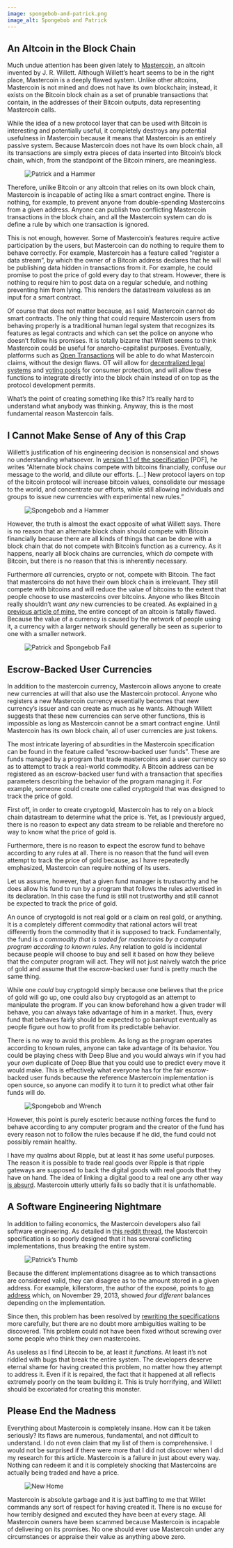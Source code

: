 ```yaml
---
image: spongebob-and-patrick.png
image_alt: Spongebob and Patrick
---
```


## An Altcoin in the Block Chain

Much undue attention has been given lately to [Mastercoin](http://www.mastercoin.org/ "Mastercoin"), an altcoin invented by J. R. Willett. Although Willett’s heart seems to be in the right place, Mastercoin is a deeply flawed system. Unlike other altcoins, Mastercoin is not mined and does not have its own blockchain; instead, it exists on the Bitcoin block chain as a set of prunable transactions that contain, in the addresses of their Bitcoin outputs, data representing Mastercoin calls.

While the idea of a new protocol layer that can be used with Bitcoin is interesting and potentially useful, it completely destroys any potential usefulness in Mastercoin because it means that Mastercoin is an entirely passive system. Because Mastercoin does not have its own block chain, all its transactions are simply extra pieces of data inserted into Bitcoin’s block chain, which, from the standpoint of the Bitcoin miners, are meaningless.

<figure>
  <img src="/static/img/mempool/mastercoin-is-a-nightmare-of-insanity/patrick-hammer.png" alt="Patrick and a Hammer" />
</figure>

Therefore, unlike Bitcoin or any altcoin that relies on its own block chain, Mastercoin is incapable of acting like a smart contract engine. There is nothing, for example, to prevent anyone from double-spending Mastercoins from a given address. Anyone can publish two conflicting Mastercoin transactions in the block chain, and all the Mastercoin system can do is define a rule by which one transaction is ignored.

This is not enough, however. Some of Mastercoin’s features require active participation by the users, but Mastercoin can do nothing to require them to behave correctly. For example, Mastercoin has a feature called “register a data stream”, by which the owner of a Bitcoin address declares that he will be publishing data hidden in transactions from it. For example, he could promise to post the price of gold every day to that stream. However, there is nothing to require him to post data on a regular schedule, and nothing preventing him from lying. This renders the datastream valueless as an input for a smart contract.

Of course that does not matter because, as I said, Mastercoin cannot do smart contracts. The only thing that could require Mastercoin users from behaving properly is a traditional human legal system that recognizes its features as legal contracts and which can set the police on anyone who doesn’t follow his promises. It is totally bizarre that Willett seems to think Mastercoin could be useful for anarcho-capitalist purposes. Eventually, platforms such as [Open Transactions](http://opentransactions.org/) will be able to do what Mastercoin claims, without the design flaws. OT will allow for [decentralized legal systems](http://bitcoinism.blogspot.com/2013/12/lex-cryptographia.html "Lex Cryptographia") and [voting pools](http://bitcoinism.blogspot.com/2013/12/voting-pools-how-to-stop-plague-of.html "Voting Pools") for consumer protection, and will allow these functions to integrate directly into the block chain instead of on top as the protocol development permits.

What’s the point of creating something like this? It’s really hard to understand what anybody was thinking. Anyway, this is the most fundamental reason Mastercoin fails.

## I Cannot Make Sense of Any of this Crap

Willett’s justification of his engineering decision is nonsensical and shows no understanding whatsoever. In [version 1.1 of the specification](https://e33ec872-a-62cb3a1a-s-sites.googlegroups.com/site/2ndbtcwpaper/MasterCoin%20Specification%201.1.pdf?attachauth=ANoY7cpVuaFAuVzPBJrOobfMxIFD4i-846pZmlRVKTwizeYgZDFSBoE3tEo7DKHX7wDg1yjsVk_lNjjg5Y8GssngzmkBXasXHGytZUGPX5UvDjKbvLeTs53Y0N7CZauZXMn7iCd) \[PDF\], he writes “Alternate block chains compete with bitcoins financially, confuse our message to the world, and dilute our efforts. \[...\] New protocol layers on top of the bitcoin protocol will increase bitcoin values, consolidate our message to the world, and concentrate our efforts, while still allowing individuals and groups to issue new currencies with experimental new rules.”

<figure>
  <img src="/static/img/mempool/mastercoin-is-a-nightmare-of-insanity/spongebob-hammer.png" alt="Spongebob and a Hammer" />
</figure>

However, the truth is almost the exact opposite of what Willett says. There is no reason that an alternate block chain should compete with Bitcoin financially because there are all kinds of things that can be done with a block chain that do not compete with Bitcoin’s function as a currency. As it happens, nearly all block chains are currencies, which _do_ compete with Bitcoin, but there is no reason that this is inherently necessary.

Furthermore _all_ currencies, crypto or not, compete with Bitcoin. The fact that mastercoins do not have their own block chain is irrelevant. They still compete with bitcoins and will reduce the value of bitcoins to the extent that people choose to use mastercoins over bitcoins. Anyone who likes Bitcoin really shouldn’t want _any_ new currencies to be created. As explained in [a previous article of mine](/mempool/the-problem-with-altcoins/ "The Problem with Altcoins"), the entire concept of an altcoin is fatally flawed. Because the value of a currency is caused by the network of people using it, a currency with a larger network should generally be seen as superior to one with a smaller network.

<figure>
  <img src="/static/img/mempool/mastercoin-is-a-nightmare-of-insanity/spongebob-patrick-fail.png" alt="Patrick and Spongebob Fail" />
</figure>

## Escrow-Backed User Currencies

In addition to the mastercoin currency, Mastercoin allows anyone to create new currencies at will that also use the Mastercoin protocol. Anyone who registers a new Mastercoin currency essentially becomes that new currency’s issuer and can create as much as he wants. Although Willett suggests that these new currencies can serve other functions, this is impossible as long as Mastercoin cannot be a smart contract engine. Until Mastercoin has its own block chain, all of user currencies are just tokens.

The most intricate layering of absurdities in the Mastercoin specification can be found in the feature called “escrow-backed user funds”. These are funds managed by a program that trade mastercoins and a user currency so as to attempt to track a real-world commodity. A Bitcoin address can be registered as an escrow-backed user fund with a transaction that specifies parameters describing the behavior of the program managing it. For example, someone could create one called cryptogold that was designed to track the price of gold.

First off, in order to create cryptogold, Mastercoin has to rely on a block chain datastream to determine what the price is. Yet, as I previously argued, there is no reason to expect any data stream to be reliable and therefore no way to know what the price of gold is.

Furthermore, there is no reason to expect the escrow fund to behave according to any rules at all. There is no reason that the fund will even attempt to track the price of gold because, as I have repeatedly emphasized, Mastercoin can require nothing of its users.

Let us assume, however, that a given fund manager is trustworthy and he does allow his fund to run by a program that follows the rules advertised in its declaration. In this case the fund is still not trustworthy and still cannot be expected to track the price of gold.

An ounce of cryptogold is not real gold or a claim on real gold, or anything. It is a completely different commodity that rational actors will treat differently from the commodity that it is supposed to track. Fundamentally, the fund is _a commodity that is traded for mastercoins by a computer program according to known rules_. Any relation to gold is incidental because people will choose to buy and sell it based on how they believe that the computer program will act. They will not just naively watch the price of gold and assume that the escrow-backed user fund is pretty much the same thing.

While one _could_ buy cryptogold simply because one believes that the price of gold will go up, one could also buy cryptogold as an attempt to manipulate the program. If you can know beforehand how a given trader will behave, you can always take advantage of him in a market. Thus, every fund that behaves fairly should be expected to go bankrupt eventually as people figure out how to profit from its predictable behavior.

There is no way to avoid this problem. As long as the program operates according to known rules, anyone can take advantage of its behavior. You could be playing chess with Deep Blue and you would always win if you had your _own_ duplicate of Deep Blue that you could use to predict every move it would make. This is effectively what everyone has for the fair escrow-backed user funds because the reference Mastercoin implementation is open source, so anyone can modify it to turn it to predict what other fair funds will do.

<figure>
  <img src="/static/img/mempool/mastercoin-is-a-nightmare-of-insanity/spongebob-wrench.png" alt="Spongebob and Wrench" />
</figure>

However, this point is purely esoteric because nothing forces the fund to behave according to any computer program and the creator of the fund has every reason not to follow the rules because if he did, the fund could not possibly remain healthy.

I have my qualms about Ripple, but at least it has _some_ useful purposes. The reason it is possible to trade real goods over Ripple is that ripple gateways are supposed to back the digital goods with real goods that they have on hand. The idea of linking a digital good to a real one any other way [is absurd](http://liftlight.tumblr.com/post/65086793819/it-isnt-possible-to-peg-a-digital-good-to-the-value-of). Mastercoin utterly utterly fails so badly that it is unfathomable.

## A Software Engineering Nightmare

In addition to failing economics, the Mastercoin developers also fail software engineering. As detailed in [this reddit thread](http://www.reddit.com/r/Bitcoin/comments/1rpx26/mastercoin_is_a_joke/), the Mastercoin specification is so poorly designed that it has several conflicting implementations, thus breaking the entire system.

<figure>
  <img src="/static/img/mempool/mastercoin-is-a-nightmare-of-insanity/patrick-thumb.png" alt="Patrick’s Thumb" />
</figure>

Because the different implementations disagree as to which transactions are considered valid, they can disagree as to the amount stored in a given address. For example, killerstorm, the author of the exposé, points to [an address](https://bitcointalk.org/index.php?topic=265488.msg3766604#msg3766604) which, on November 29, 2013, showed _four different_ balances depending on the implementation.

Since then, this problem has been resolved by [rewriting the specifications](https://github.com/mastercoin-MSC/spec) more carefully, but there are no doubt more ambiguities waiting to be discovered. This problem could not have been fixed without screwing over some people who think they own mastercoins.

As useless as I find Litecoin to be, at least it _functions_. At least it’s not riddled with bugs that break the entire system. The developers deserve eternal shame for having created this problem, no matter how they attempt to address it. Even if it is repaired, the fact that it happened at all reflects extremely poorly on the team building it. This is truly horrifying, and Willett should be excoriated for creating this monster.

## Please End the Madness

Everything about Mastercoin is completely insane. How can it be taken seriously? Its flaws are numerous, fundamental, and not difficult to understand. I do not even claim that my list of them is comprehensive. I would not be surprised if there were more that I did not discover when I did my research for this article. Mastercoin is a failure in just about every way. Nothing can redeem it and it is completely shocking that Mastercoins are actually being traded and have a price.

<figure>
  <img src="/static/img/mempool/mastercoin-is-a-nightmare-of-insanity/spongebob-new-home.png" alt="New Home" />
</figure>

Mastercoin is absolute garbage and it is just baffling to me that Willet commands any sort of respect for having created it. There is no excuse for how terribly designed and excuted they have been at every stage. All Mastercoin owners have been scammed because Mastercoin is incapable of delivering on its promises. No one should ever use Mastercoin under any circumstances or appraise their value as anything above zero.

